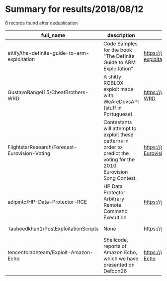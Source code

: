 
# Summary for results/2018/08/12
    
6 records found after deduplication

| full_name | description | html_url | matched_list | matched_count | pushed_at | size | stargazers_count | language | forks_count |
|-----------------------------------------------|-------------------------------------------------------------------------------------------------------------------------|------------------------------------------------------------------|--------------------------|-----------------|---------------------------|--------|--------------------|------------|---------------|
| attify/the-definite-guide-to-arm-exploitation | Code Samples for the book "The Definite Guide to ARM Exploitation" | https://github.com/attify/the-definite-guide-to-arm-exploitation | ['exploit'] | 1 | 2018-08-12 10:14:01+00:00 | 2780 | 30 | C | 9 |
| GustavoRangel15/CheatBrothers-WRD | A shitty ROBLOX exploit made with WeAreDevsAPI (stuff in Portuguese) | https://github.com/GustavoRangel15/CheatBrothers-WRD | ['exploit'] | 1 | 2018-08-12 12:33:08+00:00 | 1393 | 0 | C# | 0 |
| FlightstarResearch/Forecast-Eurovision-Voting | Contestants will attempt to exploit these patterns in order to predict the voting for the 2010 Eurovision Song Contest. | https://github.com/FlightstarResearch/Forecast-Eurovision-Voting | ['exploit'] | 1 | 2018-08-12 06:45:58+00:00 | 1 | 0 | | 0 |
| adipinto/HP-Data-Protector-RCE | HP Data Protector Arbitrary Remote Command Execution | https://github.com/adipinto/HP-Data-Protector-RCE | ['rce'] | 1 | 2018-08-12 08:40:46+00:00 | 6 | 4 | Python | 1 |
| Tauheedkhan1/PostExploitationScripts | None | https://github.com/Tauheedkhan1/PostExploitationScripts | ['exploit'] | 1 | 2018-08-12 12:22:57+00:00 | 0 | 0 | | 0 |
| tencentbladeteam/Exploit-Amazon-Echo | Shellcode, reports of Amazon Echo, which we have presented on Defcon26 | https://github.com/tencentbladeteam/Exploit-Amazon-Echo | ['exploit', 'shellcode'] | 2 | 2018-08-12 22:29:21+00:00 | 4104 | 35 | Python | 11 |
